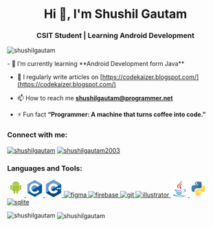 <h1 align="center">Hi 👋, I'm Shushil Gautam</h1>
<h3 align="center">CSIT Student | Learning Android Development</h3>

<p align="left"> <img src="https://komarev.com/ghpvc/?username=shushilgautam&label=Profile%20views&color=0e75b6&style=flat" alt="shushilgautam"  /> </p>
<!-- <img src="https://github.com/shushilgautam/shushilgautam/assets/140318801/13f74b85-f7b9-4790-a489-5ed0000fbacb" align="right" height=400px width=400px margin-left=30px/> -->
- 🌱 I’m currently learning **Android Development form Java**

- 📝 I regularly write articles on [https://codekaizer.blogspot.com/](https://codekaizer.blogspot.com/)

- 📫 How to reach me **shushilgautam@programmer.net**

- ⚡ Fun fact **“Programmer: A machine that turns coffee into code.”**

<h3 align="left">Connect with me:</h3>
<p align="left">
<a href="https://linkedin.com/in/shushilgautam" target="blank"><img align="center" src="https://raw.githubusercontent.com/rahuldkjain/github-profile-readme-generator/master/src/images/icons/Social/linked-in-alt.svg" alt="shushilgautam" height="30" width="40" /></a>
<a href="https://fb.com/shushilgautam2003" target="blank"><img align="center" src="https://raw.githubusercontent.com/rahuldkjain/github-profile-readme-generator/master/src/images/icons/Social/facebook.svg" alt="shushilgautam2003" height="30" width="40" /></a>
</p>

<h3 align="left">Languages and Tools:</h3>
<p align="left"> <a href="https://developer.android.com" target="_blank" rel="noreferrer"> <img src="https://raw.githubusercontent.com/devicons/devicon/master/icons/android/android-original-wordmark.svg" alt="android" width="40" height="40"/> </a> <a href="https://www.cprogramming.com/" target="_blank" rel="noreferrer"> <img src="https://raw.githubusercontent.com/devicons/devicon/master/icons/c/c-original.svg" alt="c" width="40" height="40"/> </a> <a href="https://www.w3schools.com/cpp/" target="_blank" rel="noreferrer"> <img src="https://raw.githubusercontent.com/devicons/devicon/master/icons/cplusplus/cplusplus-original.svg" alt="cplusplus" width="40" height="40"/> </a> <a href="https://www.figma.com/" target="_blank" rel="noreferrer"> <img src="https://www.vectorlogo.zone/logos/figma/figma-icon.svg" alt="figma" width="40" height="40"/> </a> <a href="https://firebase.google.com/" target="_blank" rel="noreferrer"> <img src="https://www.vectorlogo.zone/logos/firebase/firebase-icon.svg" alt="firebase" width="40" height="40"/> </a> <a href="https://git-scm.com/" target="_blank" rel="noreferrer"> <img src="https://www.vectorlogo.zone/logos/git-scm/git-scm-icon.svg" alt="git" width="40" height="40"/> </a> <a href="https://www.adobe.com/in/products/illustrator.html" target="_blank" rel="noreferrer"> <img src="https://www.vectorlogo.zone/logos/adobe_illustrator/adobe_illustrator-icon.svg" alt="illustrator" width="40" height="40"/> </a> <a href="https://www.java.com" target="_blank" rel="noreferrer"> <img src="https://raw.githubusercontent.com/devicons/devicon/master/icons/java/java-original.svg" alt="java" width="40" height="40"/> </a> <a href="https://www.python.org" target="_blank" rel="noreferrer"> <img src="https://raw.githubusercontent.com/devicons/devicon/master/icons/python/python-original.svg" alt="python" width="40" height="40"/> </a> <a href="https://www.sqlite.org/" target="_blank" rel="noreferrer"> <img src="https://www.vectorlogo.zone/logos/sqlite/sqlite-icon.svg" alt="sqlite" width="40" height="40"/> </a> </p>

<p><img align="left" src="https://github-readme-stats.vercel.app/api/top-langs?username=shushilgautam&show_icons=true&locale=en&layout=compact&theme=onedark" alt="shushilgautam" /></p>

<p>&nbsp;<img align="center" src="https://github-readme-stats.vercel.app/api?username=shushilgautam&show_icons=true&locale=en&theme=onedark" alt="shushilgautam" /></p>
